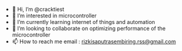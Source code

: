 - 👋 Hi, I’m @cracktiest
- 👀 I’m interested in microcontroller
- 🌱 I’m currently learning internet of things and automation
- 💞️ I’m looking to collaborate on optimizing performance of the microcontroller
- 📫 How to reach me email : rizkisaputrasembiring.rss@gmail.com

<!---
cracktiest/cracktiest is a ✨ special ✨ repository because its `README.md` (this file) appears on your GitHub profile.
You can click the Preview link to take a look at your changes.
--->
